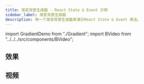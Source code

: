 ```yaml
---
title: 渐变背景生成器 - React State & Event 示例
sidebar_label: 渐变背景生成器
description: 用一个渐变背景生成器来演示React State & Event 用法。
---
```


import GradientDemo from "./Gradient";
import BVideo from "../../../src/components/BVideo";

## 效果

<GradientDemo />

## 视频

<BVideo src="//player.bilibili.com/player.html?aid=97436637&cid=166340357&page=1" bsrc="https://www.bilibili.com/video/av97436637/"/>
